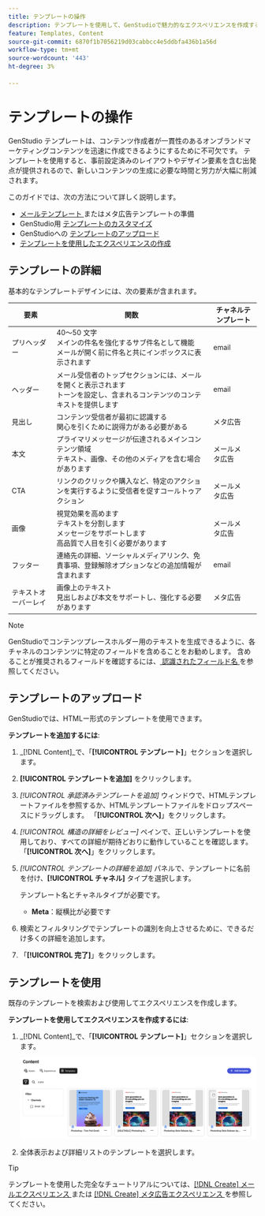 ```yaml
---
title: テンプレートの操作
description: テンプレートを使用して、GenStudioで魅力的なエクスペリエンスを作成する方法を説明します。
feature: Templates, Content
source-git-commit: 6870f1b7056219d03cabbcc4e5ddbfa436b1a56d
workflow-type: tm+mt
source-wordcount: '443'
ht-degree: 3%

---
```



# テンプレートの操作

GenStudio テンプレートは、コンテンツ作成者が一貫性のあるオンブランドマーケティングコンテンツを迅速に作成できるようにするために不可欠です。 テンプレートを使用すると、事前設定済みのレイアウトやデザイン要素を含む出発点が提供されるので、新しいコンテンツの生成に必要な時間と労力が大幅に削減されます。

このガイドでは、次の方法について詳しく説明します。

* [ メールテンプレート ](email-template.md) またはメタ広告テンプレートの準備
* GenStudio用 [ テンプレートのカスタマイズ ](customize-template.md)
* GenStudioへの [ テンプレートのアップロード ](#upload-a-template)
* [テンプレートを使用したエクスペリエンスの作成](#use-a-template)

## テンプレートの詳細

基本的なテンプレートデザインには、次の要素が含まれます。

| 要素 | 関数 | チャネルテンプレート |
| ------------ | ---------------------- | -------------------- |
| プリヘッダー | 40～50 文字 <br> メインの件名を強化するサブ件名として機能 <br> メールが開く前に件名と共にインボックスに表示されます | email |
| ヘッダー | メール受信者のトップセクションには、メールを開くと表示されます <br> トーンを設定し、含まれるコンテンツのコンテキストを提供します | email |
| 見出し | コンテンツ受信者が最初に認識する <br> 関心を引くために説得力がある必要がある | メタ広告 |
| 本文 | プライマリメッセージが伝達されるメインコンテンツ領域 <br> テキスト、画像、その他のメディアを含む場合があります | メールメ <br> タ広告 |
| CTA | リンクのクリックや購入など、特定のアクションを実行するように受信者を促すコールトゥアクション | メールメ <br> タ広告 |
| 画像 | 視覚効果を高めます <br> テキストを分割します <br> メッセージをサポートします <br> 高品質で人目を引く必要があります | メールメ <br> タ広告 |
| フッター | 連絡先の詳細、ソーシャルメディアリンク、免責事項、登録解除オプションなどの追加情報が含まれます | email |
| テキストオーバーレイ | 画像上のテキスト <br> 見出しおよび本文をサポートし、強化する必要があります | メタ広告 |

>[!NOTE]
> 
>GenStudioでコンテンツプレースホルダー用のテキストを生成できるように、各チャネルのコンテンツに特定のフィールドを含めることをお勧めします。 含めることが推奨されるフィールドを確認するには、[ 認識されたフィールド名 ](customize-template.md#recognized-field-names) を参照してください。

## テンプレートのアップロード

GenStudioでは、HTMLー形式のテンプレートを使用できます。

**テンプレートを追加するには**:

1. _[!DNL Content]_で、「**[!UICONTROL テンプレート]**」セクションを選択します。

1. **[!UICONTROL テンプレートを追加]** をクリックします。

1. _[!UICONTROL 承認済みテンプレートを追加]_ ウィンドウで、HTMLテンプレートファイルを参照するか、HTMLテンプレートファイルをドロップスペースにドラッグします。 「**[!UICONTROL 次へ]**」をクリックします。

1. _[!UICONTROL 構造の詳細をレビュー]_ ペインで、正しいテンプレートを使用しており、すべての詳細が期待どおりに動作していることを確認します。 「**[!UICONTROL 次へ]**」をクリックします。

1. _[!UICONTROL テンプレートの詳細を追加]_ パネルで、テンプレートに名前を付け、**[!UICONTROL チャネル]** タイプを選択します。

   テンプレート名とチャネルタイプが必要です。

   * **Meta**：縦横比が必要です
   <!-- **Display ads**: requires Dimensions -->

1. 検索とフィルタリングでテンプレートの識別を向上させるために、できるだけ多くの詳細を追加します。

1. 「**[!UICONTROL 完了]**」をクリックします。

## テンプレートを使用

既存のテンプレートを検索および使用してエクスペリエンスを作成します。

**テンプレートを使用してエクスペリエンスを作成するには**:

1. _[!DNL Content]_で、「**[!UICONTROL テンプレート]**」セクションを選択します。

   ![ コンテンツテンプレートリスト ](../../assets/content-templates.png)

1. 全体表示および詳細リストのテンプレートを選択します。

>[!TIP]
>
>テンプレートを使用した完全なチュートリアルについては、[[!DNL Create]  メールエクスペリエンス ](/help/tutorials/create-email-experience.md) または [[!DNL Create]  メタ広告エクスペリエンス ](/help/tutorials/create-meta-ad.md) を参照してください。

<!--  The create button in Content Template view does not work yet.
1. Click **[!UICONTROL Create Experience]** (paintbrush) from the upper right corner to use the template.
-->
